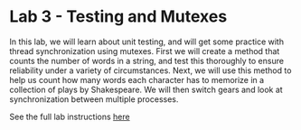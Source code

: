 # Lab 3 - Testing and Mutexes

In this lab, we will learn about unit testing, and will get some practice with thread synchronization using mutexes.  First we will create a method that counts the number of words in a string, and test this thoroughly to ensure reliability under a variety of circumstances.  Next, we will use this method to help us count how many words each character has to memorize in a collection of plays by Shakespeare.  We will then switch gears and look at synchronization between multiple processes.

See the full lab instructions [here](https://cpen333.github.io/labs/mutex/)